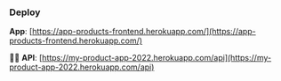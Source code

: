 ### Deploy

**App**:
[https://app-products-frontend.herokuapp.com/](https://app-products-frontend.herokuapp.com/)

:man_technologist:  **API**:
[https://my-product-app-2022.herokuapp.com/api](https://my-product-app-2022.herokuapp.com/api)